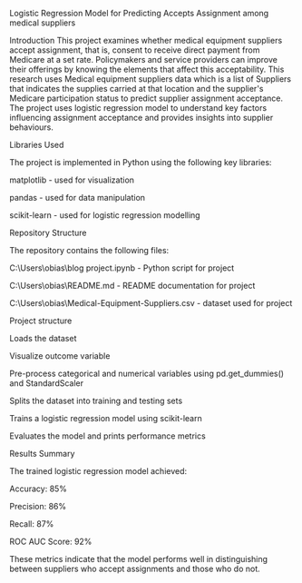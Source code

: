 Logistic Regression Model for Predicting Accepts Assignment among medical suppliers

Introduction
This project examines whether medical equipment suppliers accept assignment, that is, consent to receive direct payment from Medicare at a set rate. Policymakers and service providers can improve their offerings by knowing the elements that affect this acceptability. This research uses Medical equipment suppliers data which is a list of Suppliers that indicates the supplies carried at that location and the supplier's Medicare participation status  to predict supplier assignment acceptance. The project uses logistic regression model to understand key factors influencing assignment acceptance and provides insights into supplier behaviours.


Libraries Used

The project is implemented in Python using the following key libraries:

matplotlib - used for visualization

pandas - used for data manipulation

scikit-learn - used for logistic regression modelling

Repository Structure

The repository contains the following files:

C:\Users\obias\blog project.ipynb - Python script for project

C:\Users\obias\README.md - README  documentation for project

C:\Users\obias\Medical-Equipment-Suppliers.csv - dataset used for project


Project structure

Loads the dataset

Visualize outcome variable

Pre-process categorical and numerical variables using pd.get_dummies() and StandardScaler

Splits the dataset into training and testing sets

Trains a logistic regression model using scikit-learn

Evaluates the model and prints performance metrics



Results Summary

The trained logistic regression model achieved:

Accuracy: 85%

Precision: 86%

Recall: 87%

ROC AUC Score: 92%

These metrics indicate that the model performs well in distinguishing between suppliers who accept assignments and those who do not.


